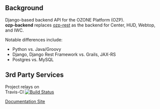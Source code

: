 ## Background
Django-based backend API for the OZONE Platform (OZP).    
**ozp-backend** replaces [ozp-rest](https://github.com/ozone-development/ozp-rest)
as the backend for Center, HUD, Webtop, and IWC.     

Notable differences include:    

* Python vs. Java/Groovy
* Django, Django Rest Framework vs. Grails, JAX-RS
* Postgres vs. MySQL

## 3rd Party Services
Project relays on    
Travis-CI [![Build Status](https://travis-ci.org/aml-development/ozp-backend.svg?branch=master)](https://travis-ci.org/ozone-development/ozp-backend)
 
[Documentation Site](https://aml-development.github.io/ozp-backend/)
